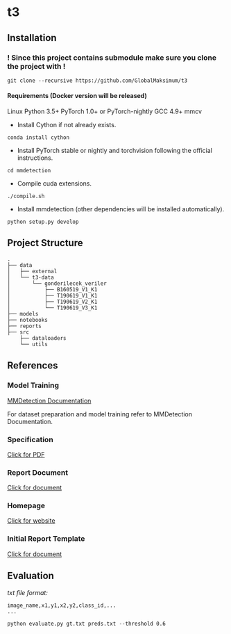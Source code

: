 # t3

## Installation

### ! Since this project contains submodule make sure you clone the project with !

```
git clone --recursive https://github.com/GlobalMaksimum/t3
```

#### Requirements (Docker version will be released)

Linux
Python 3.5+
PyTorch 1.0+ or PyTorch-nightly
GCC 4.9+
mmcv

- Install Cython if not already exists.

```
conda install cython
```

- Install PyTorch stable or nightly and torchvision following the official instructions.

```
cd mmdetection
```
- Compile cuda extensions.

```
./compile.sh
```

- Install mmdetection (other dependencies will be installed automatically).

```
python setup.py develop
```


## Project Structure

```
.
├── data
│   ├── external
│   └── t3-data
│       └── gonderilecek_veriler
│           ├── B160519_V1_K1
│           ├── T190619_V1_K1
│           ├── T190619_V2_K1
│           └── T190619_V3_K1
├── models
├── notebooks
├── reports
├── src
    ├── dataloaders
    └── utils
```

## References

### Model Training
[MMDetection Documentation](https://mmdetection.readthedocs.io/en/latest/)

For dataset preparation and model training refer to MMDetection Documentation. 

### Specification
[Click for PDF](https://www.teknofestistanbul.org/Content/files/2019_satnameler/Yapay_Zeka_Yarismasi_Sartname_05.pdf)

### Report Document
[Click for document](https://github.com/GlobalMaksimum/t3/blob/master/3T%20Rapor%20Taslag%CC%86%C4%B1.pdf)

### Homepage
[Click for website](http://turkiyeteknolojitakimi.org/)

### Initial Report Template
[Click for document](https://www.teknofestistanbul.org/Content/files/2019_satnameler/yapay_zeka_otr_sablon_14.docx)

## Evaluation
*_txt file format:_* 

```
image_name,x1,y1,x2,y2,class_id,...
...
```

`python evaluate.py gt.txt preds.txt --threshold 0.6`
